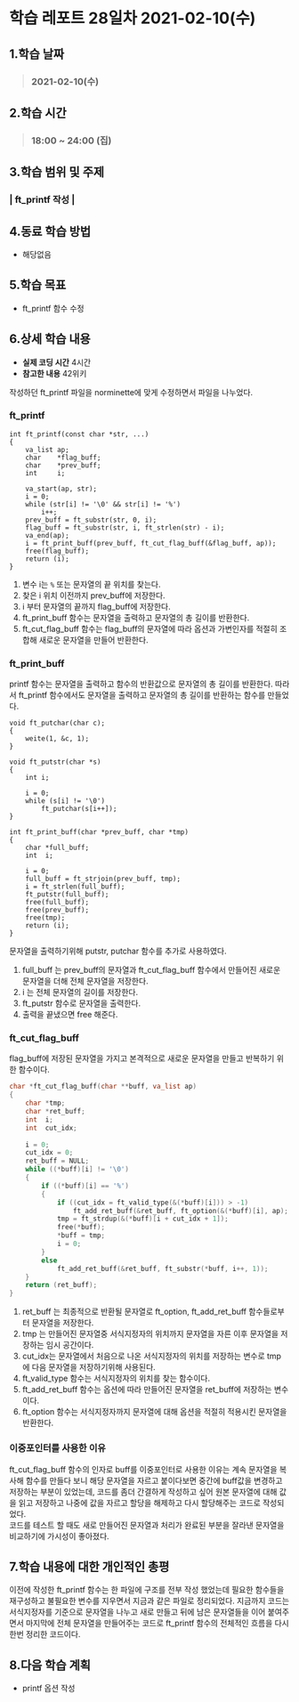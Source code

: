 # 학습 레포트 28일차 2021-02-10(수)
## 1.학습 날짜
> ### 2021-02-10(수)

## 2.학습 시간
> ### 18:00 ~ 24:00 (집)

## 3.학습 범위 및 주제
### | ft_printf 작성 |

## 4.동료 학습 방법
- 해당없음

## 5.학습 목표
- ft_printf 함수 수정

## 6.상세 학습 내용
- **실제 코딩 시간** 4시간
- **참고한 내용** 42위키

작성하던 ft_printf 파일을 norminette에 맞게 수정하면서 파일을 나누었다.

### ft_printf
```
int ft_printf(const char *str, ...)
{
    va_list ap;
    char    *flag_buff;
    char    *prev_buff;
    int     i;
    
    va_start(ap, str);
    i = 0;
    while (str[i] != '\0' && str[i] != '%')
        i++;
    prev_buff = ft_substr(str, 0, i);
    flag_buff = ft_substr(str, i, ft_strlen(str) - i);
    va_end(ap);
    i = ft_print_buff(prev_buff, ft_cut_flag_buff(&flag_buff, ap));
    free(flag_buff);
    return (i);
}
```

1. 변수 i는 `%` 또는 문자열의 끝 위치를 찾는다.
2. 찾은 i 위치 이전까지 prev_buff에 저장한다.
3. i 부터 문자열의 끝까지 flag_buff에 저장한다.
4. ft_print_buff 함수는 문자열을 출력하고 문자열의 총 길이를 반환한다.
5. ft_cut_flag_buff 함수는 flag_buff의 문자열에 따라 옵션과 가변인자를 적절히 조합해 새로운 문자열을 만들어 반환한다.

### ft_print_buff
printf 함수는 문자열을 출력하고 함수의 반환값으로 문자열의 총 길이를 반환한다. 따라서 ft_printf 함수에서도 문자열을 출력하고 문자열의 총 길이를 반환하는 함수를 만들었다.
```
void ft_putchar(char c);
{
    weite(1, &c, 1);
}

void ft_putstr(char *s)
{
    int i;
    
    i = 0;
    while (s[i] != '\0')
        ft_putchar(s[i++]);
}

int ft_print_buff(char *prev_buff, char *tmp)
{
    char *full_buff;
    int  i;
    
    i = 0;
    full_buff = ft_strjoin(prev_buff, tmp);
    i = ft_strlen(full_buff);
    ft_putstr(full_buff);
    free(full_buff);
    free(prev_buff);
    free(tmp);
    return (i);
}
```
문자열을 출력하기위해 putstr, putchar 함수를 추가로 사용하였다.

1. full_buff 는 prev_buff의 문자열과 ft_cut_flag_buff 함수에서 만들어진 새로운 문자열을 더해 전체 문자열을 저장한다.
2. i 는 전체 문자열의 길이를 저장한다.
3. ft_putstr 함수로 문자열을 출력한다.
4. 출력을 끝냈으면 free 해준다.

### ft_cut_flag_buff
flag_buff에 저장된 문자열을 가지고 본격적으로 새로운 문자열을 만들고 반복하기 위한 함수이다.

```c
char *ft_cut_flag_buff(char **buff, va_list ap)
{
    char *tmp;
    char *ret_buff;
    int  i;
    int  cut_idx;
    
    i = 0;
    cut_idx = 0;
    ret_buff = NULL;
    while ((*buff)[i] != '\0')
    {
        if ((*buff)[i] == '%')
        {
            if ((cut_idx = ft_valid_type(&(*buff)[i])) > -1)
                ft_add_ret_buff(&ret_buff, ft_option(&(*buff)[i], ap);
            tmp = ft_strdup(&(*buff)[i + cut_idx + 1]);
            free(*buff);
            *buff = tmp;
            i = 0;
        }
        else
            ft_add_ret_buff(&ret_buff, ft_substr(*buff, i++, 1));
    }
    return (ret_buff);
}
```

1. ret_buff 는 최종적으로 반환될 문자열로 ft_option, ft_add_ret_buff 함수들로부터 문자열을 저장한다.
2. tmp 는 만들어진 문자열중 서식지정자의 위치까지 문자열을 자른 이후 문자열을 저장하는 임시 공간이다.
3. cut_idx는 문자열에서 처음으로 나온 서식지정자의 위치를 저장하는 변수로 tmp 에 다음 문자열을 저장하기위해 사용된다.
4. ft_valid_type 함수는 서식지정자의 위치를 찾는 함수이다.
5. ft_add_ret_buff 함수는 옵션에 따라 만들어진 문자열을 ret_buff에 저장하는 변수이다.
6. ft_option 함수는 서식지정자까지 문자열에 대해 옵션을 적절히 적용시킨 문자열을 반환한다.

### 이중포인터를 사용한 이유
ft_cut_flag_buff 함수의 인자로 buff를 이중포인터로 사용한 이유는 계속 문자열을 복사해 함수를 만들다 보니 해당 문자열을 자르고 붙이다보면 중간에 buff값을 변경하고 저장하는 부분이 있었는데, 코드를 좀더 간결하게 작성하고 싶어 원본 문자열에 대해 값을 읽고 저장하고 나중에 값을 자르고 할당을 해제하고 다시 할당해주는 코드로 작성되었다.\
코드를 테스트 할 때도 새로 만들어진 문자열과 처리가 완료된 부분을 잘라낸 문자열을 비교하기에 가시성이 좋아졌다.

## 7.학습 내용에 대한 개인적인 총평
이전에 작성한 ft_printf 함수는 한 파일에 구조를 전부 작성 했었는데 필요한 함수들을 재구성하고 불필요한 변수를 지우면서 지금과 같은 파일로 정리되었다. 지금까지 코드는 서식지정자를 기준으로 문자열을 나누고 새로 만들고 뒤에 남은 문자열들을 이어 붙여주면서 마지막에 전체 문자열을 만들어주는 코드로 ft_printf 함수의 전체적인 흐름을 다시 한번 정리한 코드이다.

## 8.다음 학습 계획
- printf 옵션 작성
